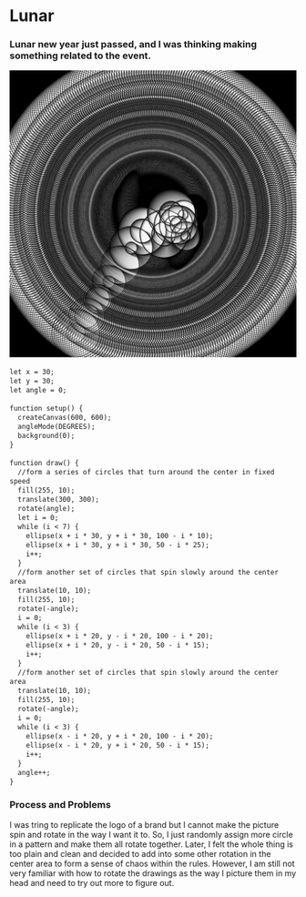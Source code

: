 # Lunar
### Lunar new year just passed, and I was thinking making something related to the event. 
![Lunar](Lunar.png)
````
let x = 30;
let y = 30;
let angle = 0;

function setup() {
  createCanvas(600, 600);
  angleMode(DEGREES);
  background(0);
}

function draw() {
  //form a series of circles that turn around the center in fixed speed
  fill(255, 10);
  translate(300, 300);
  rotate(angle);
  let i = 0;
  while (i < 7) {
    ellipse(x + i * 30, y + i * 30, 100 - i * 10);
    ellipse(x + i * 30, y + i * 30, 50 - i * 25);
    i++;
  }
  //form another set of circles that spin slowly around the center area
  translate(10, 10);
  fill(255, 10);
  rotate(-angle);
  i = 0;
  while (i < 3) {
    ellipse(x + i * 20, y - i * 20, 100 - i * 20);
    ellipse(x + i * 20, y - i * 20, 50 - i * 15);
    i++;
  }
  //form another set of circles that spin slowly around the center area
  translate(10, 10);
  fill(255, 10);
  rotate(-angle);
  i = 0;
  while (i < 3) {
    ellipse(x - i * 20, y + i * 20, 100 - i * 20);
    ellipse(x - i * 20, y + i * 20, 50 - i * 15);
    i++;
  }
  angle++;
}
````
### Process and Problems
I was tring to replicate the logo of a brand but I cannot make the picture spin and rotate in the way I want it to. 
So, I just randomly assign more circle in a pattern and make them all rotate together.
Later, I felt the whole thing is too plain and clean and decided to add into some other rotation in the center area to form a sense of chaos within the rules.
However, I am still not very familiar with how to rotate the drawings as the way I picture them in my head and need to try out more to figure out.
